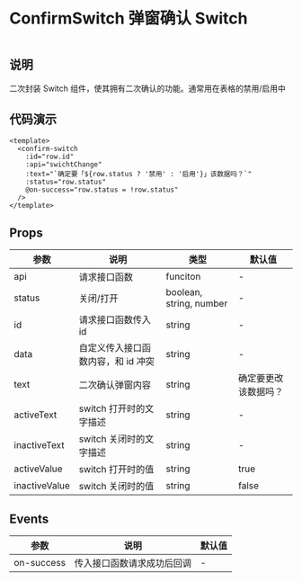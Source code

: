 # ConfirmSwitch 弹窗确认 Switch

<img :src="$withBase('/imgs/confirmSwitch.png')">

## 说明

二次封装 Switch 组件，使其拥有二次确认的功能。通常用在表格的禁用/启用中

## 代码演示

```vue
<template>
  <confirm-switch
    :id="row.id"
    :api="swichtChange"
    :text="`确定要「${row.status ? '禁用' : '启用'}」该数据吗？`"
    :status="row.status"
    @on-success="row.status = !row.status"
  />
</template>
```

## Props

| 参数          | 说明                               | 类型                    | 默认值               |
| ------------- | ---------------------------------- | ----------------------- | -------------------- |
| api           | 请求接口函数                       | funciton                | -                    |
| status        | 关闭/打开                          | boolean, string, number | -                    |
| id            | 请求接口函数传入 id                | string                  | -                    |
| data          | 自定义传入接口函数内容，和 id 冲突 | string                  | -                    |
| text          | 二次确认弹窗内容                   | string                  | 确定要更改该数据吗？ |
| activeText    | switch 打开时的文字描述            | string                  | -                    |
| inactiveText  | switch 关闭时的文字描述            | string                  | -                    |
| activeValue   | switch 打开时的值                  | string                  | true                 |
| inactiveValue | switch 关闭时的值                  | string                  | false                |

## Events

| 参数       | 说明                       | 默认值 |
| ---------- | -------------------------- | ------ |
| on-success | 传入接口函数请求成功后回调 | -      |
